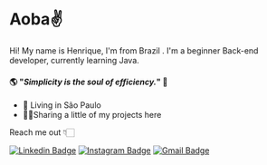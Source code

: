 
# Aoba✌

Hi! My name is Henrique, I'm from Brazil . I'm a beginner Back-end developer, currently learning Java.

#### 🌎 "_Simplicity is the soul of efficiency._" 🧠

- 📍 Living in São Paulo
- 👨‍💻Sharing a little of my projects here

Reach me out 👇🏻


[
![Linkedin Badge](https://img.shields.io/badge/-LinkedIn-blue?style=flat-square&logo=Linkedin&logoColor=white&link=https://www.linkedin.com/in/devhenriquefranco/)](https://www.linkedin.com/in/devhenriquefranco/) [![Instagram Badge](https://img.shields.io/badge/-Instagram-violet?style=flat-square&logo=Instagram&logoColor=white&link=https://www.instagram.com/frcohenriquez/)](https://www.instagram.com/frcohenriquez/) [![Gmail Badge](https://img.shields.io/badge/-henrique.frco@gmail.com-FFFFFF?style=flat-square&logo=Gmail&logoColor=red&link=mailto:henrique.frco@gmail.com)](mailto:henrique.frco@gmail.com)


<!--
**frcohenrique/frcohenrique** is a ✨ _special_ ✨ repository because its `README.md` (this file) appears on your GitHub profile.

